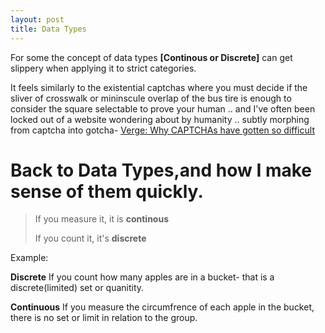 ```yaml
---
layout: post
title: Data Types
---
```


For some the concept of data types **[Continous or Discrete]** can get slippery when applying it to strict categories. 

It feels similarly to the existential captchas where you must decide if the sliver of crosswalk or mininscule overlap of the bus tire is enough to consider the square selectable to prove your human .. and I've often been locked out of a website wondering about by humanity .. subtly morphing from captcha into gotcha- [Verge: Why CAPTCHAs have gotten so difficult](https://www.theverge.com/2019/2/1/18205610/google-captcha-ai-robot-human-difficult-artificial-intelligence)




["Are We Human❓"]:(https://raw.githubusercontent.com/eurus13/eurus13.github.io/master/images/304Kas5.png)




# Back to Data Types,and how I make sense of them quickly.

> If you  measure it, it is **continous**
>
>
> If you count it, it's **discrete**

Example:

**Discrete**
If you count how many apples are in a bucket- that is a discrete(limited) set or quanitity.

**Continuous**
If you measure the circumfrence of each apple in the bucket, there is no set or limit in relation to the group.



